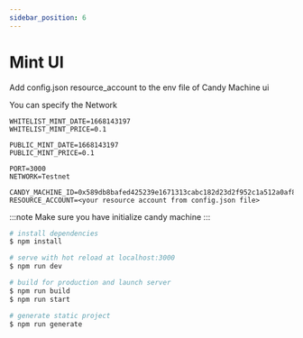 ```yaml
---
sidebar_position: 6
---
```


# Mint UI

Add config.json resource_account to the env file of Candy Machine ui

You can specify the Network

```mdx title=".env"
WHITELIST_MINT_DATE=1668143197
WHITELIST_MINT_PRICE=0.1

PUBLIC_MINT_DATE=1668143197
PUBLIC_MINT_PRICE=0.1

PORT=3000
NETWORK=Testnet

CANDY_MACHINE_ID=0x589db8bafed425239e1671313cabc182d23d2f952c1a512a0af81eae0085e293
RESOURCE_ACCOUNT=<your resource account from config.json file>
```

:::note
Make sure you have initialize candy machine
:::

```bash
# install dependencies
$ npm install

# serve with hot reload at localhost:3000
$ npm run dev

# build for production and launch server
$ npm run build
$ npm run start

# generate static project
$ npm run generate
```
